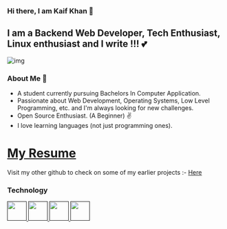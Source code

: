 ### Hi there, I am Kaif Khan 👋

## I am a Backend Web Developer, Tech Enthusiast, Linux enthusiast and I write !!! 💕 

<img src="https://cdn-images-1.medium.com/max/1200/1*_wxwNuxszA6vwQIUMbF-fw.gif" alt="img">

### About Me 🙌
- A student currently pursuing Bachelors In Computer Application.
- Passionate about Web Development, Operating Systems, Low Level Programming, etc. and I'm always looking for new challenges.
- Open Source Enthusiast. (A Beginner) ✌
- I love learning languages (not just programming ones).

<h1><a href="https://feji.us/ucm8l5" target="_blank"> 
   My Resume
</a></h1>

<p>Visit my other github to check on some of my earlier projects :- <a href="https://github.com/kaifkhan1">Here</a></p>

### Technology
<p align="left">

<a href="" target="_blank" rel="noreferrer"> <img src="https://seeklogo.com/images/C/c-logo-1B1817C041-seeklogo.com.png" width="45" height="45"/> </a><a href="" target="_blank" rel="noreferrer"> <img src="https://camo.githubusercontent.com/875b2967090ac970937698e92e1bfeefdc6168b9afb428aabfe321e19d549d74/68747470733a2f2f6564656e742e6769746875622e696f2f537570657254696e7949636f6e732f696d616765732f7376672f6c696e75782e737667](https://seeklogo.com/images/J/javascript-js-logo-2949701702-seeklogo.com.png" width="45" height="45"/> </a><a href="" target="_blank" rel="noreferrer"> <img src="https://seeklogo.com/images/P/python-logo-A32636CAA3-seeklogo.com.png" width="45" height="45"/> </a><a href="" target="_blank" rel="noreferrer"> <img src="https://seeklogo.com/images/J/java-logo-7F8B35BAB3-seeklogo.com.png" width="45" height="45"/> </a>

  
</p>



